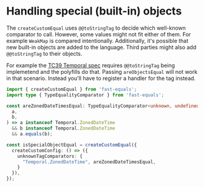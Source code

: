 # Handling special (built-in) objects

The `createCustomEqual` uses `@@toStringTag` to decide which well-known comparator to call. However, some values might not fit either of them. For example `WeakMap` is compared intentionally. Additionally, it's possible that new built-in objects are added to the language. Third parties might also add `@@toStringTag` to their objects.

For example the [TC39 Temporal spec](https://tc39.es/proposal-temporal/docs/) requires `@@toStringTag` being implemetend and the polyfills do that. Passing `areObjectsEqual` will not work in that scenario. Instead you'll have to register a handler for the tag instead.

```ts
import { createCustomEqual } from 'fast-equals';
import type { TypeEqualityComparator } from 'fast-equals';

const areZonedDateTimesEqual: TypeEqualityComparator<unknown, undefined> = (
  a,
  b,
) => a instanceof Temporal.ZonedDateTime
  && b instanceof Temporal.ZonedDateTime
  && a.equals(b);

const isSpecialObjectEqual = createCustomEqual({
  createCustomConfig: () => ({
    unknownTagComparators: {
      "Temporal.ZonedDateTime", areZonedDateTimesEqual,
    }
  }),
});
```
